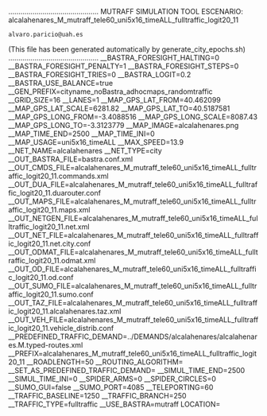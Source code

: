 .............................................
    MUTRAFF SIMULATION TOOL
    ESCENARIO: alcalahenares_M_mutraff_tele60_uni5x16_timeALL_fulltraffic_logit20_11

    alvaro.paricio@uah.es
(This file has been generated automatically by generate_city_epochs.sh)
.............................................
__BASTRA_FORESIGHT_HALTING=0
__BASTRA_FORESIGHT_PENALTY=1
__BASTRA_FORESIGHT_STEPS=0
__BASTRA_FORESIGHT_TRIES=0
__BASTRA_LOGIT=0.2
__BASTRA_USE_BALANCE=true
__GEN_PREFIX=cityname_noBastra_adhocmaps_randomtraffic
__GRID_SIZE=16
__LANES=1
__MAP_GPS_LAT_FROM=40.462099
__MAP_GPS_LAT_SCALE=6281.82
__MAP_GPS_LAT_TO=40.5187581
__MAP_GPS_LONG_FROM=-3.4088516
__MAP_GPS_LONG_SCALE=8087.43
__MAP_GPS_LONG_TO=-3.3123779
__MAP_IMAGE=alcalahenares.png
__MAP_TIME_END=2500
__MAP_TIME_INI=0
__MAP_USAGE=uni5x16_timeALL
__MAX_SPEED=13.9
__NET_NAME=alcalahenares
__NET_TYPE=city
__OUT_BASTRA_FILE=bastra.conf.xml
__OUT_CMDS_FILE=alcalahenares_M_mutraff_tele60_uni5x16_timeALL_fulltraffic_logit20_11.commands.xml
__OUT_DUA_FILE=alcalahenares_M_mutraff_tele60_uni5x16_timeALL_fulltraffic_logit20_11.duarouter.conf
__OUT_MAPS_FILE=alcalahenares_M_mutraff_tele60_uni5x16_timeALL_fulltraffic_logit20_11.maps.xml
__OUT_NETGEN_FILE=alcalahenares_M_mutraff_tele60_uni5x16_timeALL_fulltraffic_logit20_11.net.xml
__OUT_NET_FILE=alcalahenares_M_mutraff_tele60_uni5x16_timeALL_fulltraffic_logit20_11.net.city.conf
__OUT_ODMAT_FILE=alcalahenares_M_mutraff_tele60_uni5x16_timeALL_fulltraffic_logit20_11.odmat.xml
__OUT_OD_FILE=alcalahenares_M_mutraff_tele60_uni5x16_timeALL_fulltraffic_logit20_11.od.conf
__OUT_SUMO_FILE=alcalahenares_M_mutraff_tele60_uni5x16_timeALL_fulltraffic_logit20_11.sumo.conf
__OUT_TAZ_FILE=alcalahenares_M_mutraff_tele60_uni5x16_timeALL_fulltraffic_logit20_11.alcalahenares.taz.xml
__OUT_VEH_FILE=alcalahenares_M_mutraff_tele60_uni5x16_timeALL_fulltraffic_logit20_11.vehicle_distrib.conf
__PREDEFINED_TRAFFIC_DEMAND=../DEMANDS/alcalahenares/alcalahenares.M.typed-routes.xml
__PREFIX=alcalahenares_M_mutraff_tele60_uni5x16_timeALL_fulltraffic_logit20_11
__ROADLENGTH=50
__ROUTING_ALGORITHM=
__SET_AS_PREDEFINED_TRAFFIC_DEMAND=
__SIMUL_TIME_END=2500
__SIMUL_TIME_INI=0
__SPIDER_ARMS=0
__SPIDER_CIRCLES=0
__SUMO_GUI=false
__SUMO_PORT=4085
__TELEPORTING=60
__TRAFFIC_BASELINE=1250
__TRAFFIC_BRANCH=250
__TRAFFIC_TYPE=fulltraffic
__USE_BASTRA=mutraff
LOCATION=    <location netOffset="-465343.12,-4479111.07" convBoundary="0.00,0.00,8087.43,6281.82" origBoundary="-3.408842,40.462103,-3.312420,40.518754" projParameter="+proj=utm +zone=30 +ellps=WGS84 +datum=WGS84 +units=m +no_defs"/>
